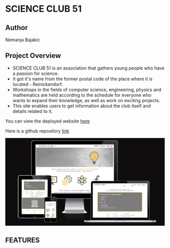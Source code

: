# SCIENCE CLUB 51

## Author
Nemanja Bajakic 

## Project Overview
- SCIENCE CLUB 51 is an association that gathers young people who have a passion for science.
- It got it's name from the former postal code of the place where it is located - Reinickendorf.
- Workshops in the fields of computer science, engineering, physics and mathematics are held according to the schedule for everyone who wants to expand their knowledge, as well as work on exciting projects.
- This site enables users to get information about the club itself and details related to it.

You can view the deployed website [here](https://nezzo23.github.io/science-club/)

Here is a github repository [link](https://github.com/Nezzo23/science-club)

<img alt="image" src="responsive.jpg">


## FEATURES


